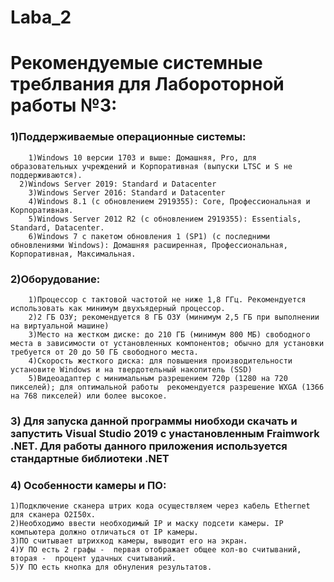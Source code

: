 # Laba_2

# Рекомендуемые системные треблвания для Лабороторной работы №3:
### 1)Поддерживаемые операционные системы:
	    1)Windows 10 версии 1703 и выше: Домашняя, Pro, для образовательных учреждений и Корпоративная (выпуски LTSC и S не поддерживаются).
  	  2)Windows Server 2019: Standard и Datacenter
	    3)Windows Server 2016: Standard и Datacenter
	    4)Windows 8.1 (с обновлением 2919355): Core, Профессиональная и Корпоративная.
	    5)Windows Server 2012 R2 (с обновлением 2919355): Essentials, Standard, Datacenter.
	    6)Windows 7 с пакетом обновления 1 (SP1) (с последними обновлениями Windows): Домашняя расширенная, Профессиональная, Корпоративная, Максимальная.
### 2)Оборудование:
	    1)Процессор с тактовой частотой не ниже 1,8 ГГц. Рекомендуется использовать как минимум двухъядерный процессор.
    	2)2 ГБ ОЗУ; рекомендуется 8 ГБ ОЗУ (минимум 2,5 ГБ при выполнении на виртуальной машине)
    	3)Место на жестком диске: до 210 ГБ (минимум 800 МБ) свободного места в зависимости от установленных компонентов; обычно для установки требуется от 20 до 50 ГБ свободного места.
    	4)Скорость жесткого диска: для повышения производительности установите Windows и на твердотельный накопитель (SSD)
	    5)Видеоадаптер с минимальным разрешением 720p (1280 на 720 пикселей); для оптимальной работы  рекомендуется разрешение WXGA (1366 на 768 пикселей) или более высокое.
### 3) Для запуска данной программы ниобходи скачать и запустить Visual Studio 2019 с унастановленным Fraimwork .NET. Для работы данного приложения используется стандартные библиотеки .NET

### 4) Особенности камеры и  ПО:
	1)Подключение сканера штрих кода осуществляем через кабель Ethernet для сканера O2I50x.
	2)Необходимо ввести необходимый IP и маску подсети камеры. IP компьютера должно отличаться от IP камеры.
	3)ПО считывает штрихкод камеры, выводит его на экран.
	4)У ПО есть 2 графы -  первая отображает общее кол-во считываний, вторая -  процент удачных считываний.
	5)У ПО есть кнопка для обнуления результатов.
